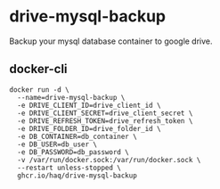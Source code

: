 # drive-mysql-backup

Backup your mysql database container to google drive.

## docker-cli

```shell
docker run -d \
  --name=drive-mysql-backup \
  -e DRIVE_CLIENT_ID=drive_client_id \
  -e DRIVE_CLIENT_SECRET=drive_client_secret \
  -e DRIVE_REFRESH_TOKEN=drive_refresh_token \
  -e DRIVE_FOLDER_ID=drive_folder_id \
  -e DB_CONTAINER=db_container \
  -e DB_USER=db_user \
  -e DB_PASSWORD=db_password \
  -v /var/run/docker.sock:/var/run/docker.sock \
  --restart unless-stopped \
  ghcr.io/haq/drive-mysql-backup
```